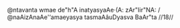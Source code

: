 @ntavanta wmae de"h"A inatyasyaAe·(A: zAr"Iir"NA: /
@naAizAnaAe'‘amaeyasya tasmaAâuDyasva BaAr"ta //18//